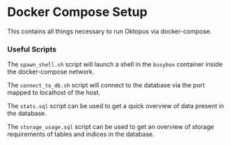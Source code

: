 # Docker Compose Setup

This contains all things necessary to run Oktopus via docker-compose.

### Useful Scripts

The `spawn_shell.sh` script will launch a shell in the `busybox` container inside the docker-compose network.

The `connect_to_db.sh` script will connect to the database via the port mapped to localhost of the host.

The `stats.sql` script can be used to get a quick overview of data present in the database.

The `storage_usage.sql` script can be used to get an overview of storage requirements of tables and indices in the database.